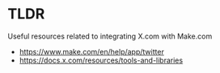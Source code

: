 # TLDR

Useful resources related to integrating X.com with Make.com

- https://www.make.com/en/help/app/twitter
- https://docs.x.com/resources/tools-and-libraries
